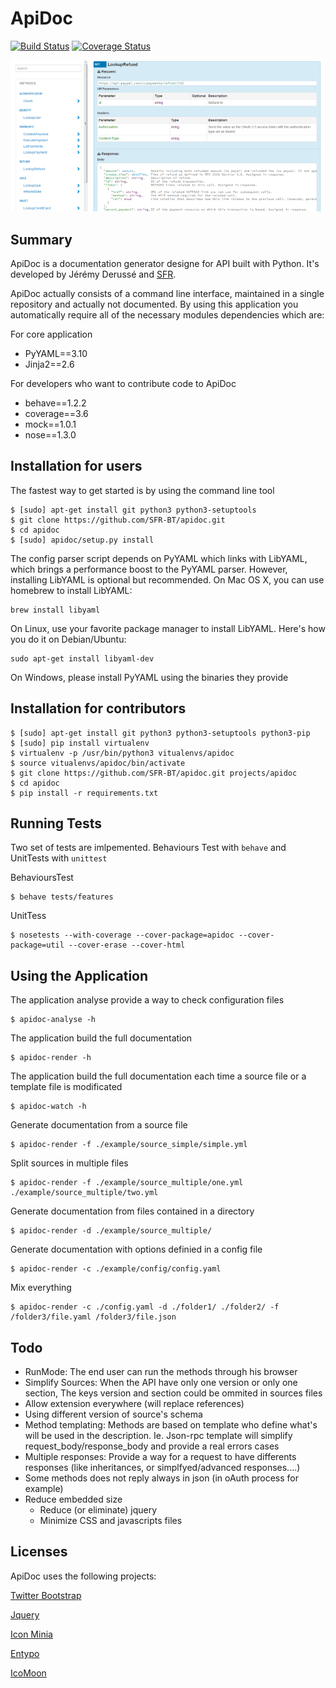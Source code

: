 ApiDoc
======

[![Build Status](https://travis-ci.org/SFR-BT/apidoc.png?branch=master)](https://travis-ci.org/SFR-BT/apidoc) [![Coverage Status](https://coveralls.io/repos/SFR-BT/apidoc/badge.png)](https://coveralls.io/r/SFR-BT/apidoc)


![Screenshot](/docs/source/_static/screenshot_sample.png)

Summary
-------

ApiDoc is a documentation generator designe for API built with Python.
It's developed by Jérémy Derussé and [SFR](http://www.sfrbusinessteam.fr).

ApiDoc actually consists of a command line interface, maintained in a single repository and actually not documented.
By using this application you automatically require all of the necessary modules dependencies which are:

For core application

* PyYAML==3.10
* Jinja2==2.6

For developers who want to contribute code to ApiDoc

* behave==1.2.2
* coverage==3.6
* mock==1.0.1
* nose==1.3.0


Installation for users
----------------------

The fastest way to get started is by using the command line tool

    $ [sudo] apt-get install git python3 python3-setuptools
    $ git clone https://github.com/SFR-BT/apidoc.git
    $ cd apidoc
    $ [sudo] apidoc/setup.py install


The config parser script depends on PyYAML which links with LibYAML, which brings a performance boost to the PyYAML parser. However, installing LibYAML is optional but recommended. On Mac OS X, you can use homebrew to install LibYAML:

    brew install libyaml

On Linux, use your favorite package manager to install LibYAML. Here's how you do it on Debian/Ubuntu:

    sudo apt-get install libyaml-dev

On Windows, please install PyYAML using the binaries they provide


Installation for contributors
-----------------------------

    $ [sudo] apt-get install git python3 python3-setuptools python3-pip
    $ [sudo] pip install virtualenv
    $ virtualenv -p /usr/bin/python3 vitualenvs/apidoc
    $ source vitualenvs/apidoc/bin/activate
    $ git clone https://github.com/SFR-BT/apidoc.git projects/apidoc
    $ cd apidoc
    $ pip install -r requirements.txt


Running Tests
-------------

Two set of tests are imlpemented. Behaviours Test with `behave` and UnitTests with `unittest`

BehavioursTest

    $ behave tests/features


UnitTess

    $ nosetests --with-coverage --cover-package=apidoc --cover-package=util --cover-erase --cover-html


Using the Application
-------------

The application analyse provide a way to check configuration files

    $ apidoc-analyse -h


The application build the full documentation

    $ apidoc-render -h


The application build the full documentation each time a source file or a template file is modificated

    $ apidoc-watch -h


Generate documentation from a source file

    $ apidoc-render -f ./example/source_simple/simple.yml


Split sources in multiple files

    $ apidoc-render -f ./example/source_multiple/one.yml ./example/source_multiple/two.yml


Generate documentation from files contained in a directory

    $ apidoc-render -d ./example/source_multiple/


Generate documentation with options definied in a config file

    $ apidoc-render -c ./example/config/config.yaml


Mix everything

    $ apidoc-render -c ./config.yaml -d ./folder1/ ./folder2/ -f /folder3/file.yaml /folder3/file.json


Todo
----

* RunMode: The end user can run the methods through his browser
* Simplify Sources: When the API have only one version or only one section, The keys version and section could be ommited in sources files
* Allow extension everywhere (will replace references)
* Using different version of source's schema
* Method templating: Methods are based on template who define what's will be used in the description. Ie. Json-rpc template will simplify request_body/response_body and provide a real errors cases
* Multiple responses: Provide a way for a request to have differents responses (like inheritances, or simplfyed/advanced responses....)
* Some methods does not reply always in json (in oAuth process for example)
* Reduce embedded size
    * Reduce (or eliminate) jquery
    * Minimize CSS and javascripts files


Licenses
--------

ApiDoc uses the following projects:

[Twitter Bootstrap](http://twitter.github.com/bootstrap)

[Jquery](http://jquery.org/)

[Icon Minia](http://dribbble.com/shots/598215-Icon-Minia-139-Vector-Icons)

[Entypo](http://www.entypo.com/)

[IcoMoon](http://keyamoon.com/icomoon/)
